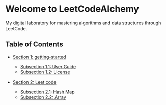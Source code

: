 # Welcome to LeetCodeAlchemy

My digital laboratory for mastering algorithms and data structures through LeetCode.


## Table of Contents

* [Section 1: getting-started](./getting-started.md)
    * [Subsection 1.1: User Guide](./getting-started.md)
    * [Subsection 1.2: License](./LICENSE.md)
  
* [Section 2: Leet code](./tutorials/index.md)
    * [Subsection 2.1: Hash Map](./tutorials/hashtable/index.md)
    * [Subsection 2.2: Array](./tutorials/array/index.md)
    <!-- * [Subsection 2.2: Two Pointer](#subsection-22-two-pointer) -->